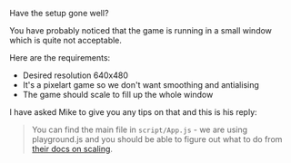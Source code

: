Have the setup gone well? 

You have probably noticed that the game is running in a small window which is quite not acceptable.

Here are the requirements:

* Desired resolution 640x480
* It's a pixelart game so we don't want smoothing and antialising
* The game should scale to fill up the whole window

I have asked Mike to give you any tips on that and this is his reply: 

> You can find the main file in `script/App.js` - we are using playground.js and you should be able to figure out what to do from [their docs on scaling](http://canvasquery.com/playground-scaling).